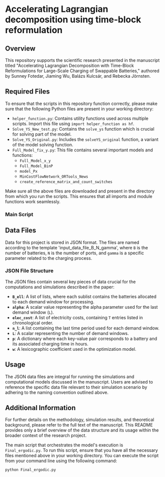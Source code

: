# Accelerating Lagrangian decomposition using time-block reformulation

## Overview
This repository supports the scientific research presented in the manuscript titled "Accelerating Lagrangian Decomposition with Time-Block Reformulations for Large-Scale Charging of Swappable Batteries," authored by Sunney Fotedar, Jiaming Wu, Balázs Kulcsár, and Rebecka Jörnsten.

## Required Files

To ensure that the scripts in this repository function correctly, please make sure that the following Python files are present in your working directory:

- `helper_function.py`: Contains utility functions used across multiple scripts. Import this file using `import helper_function as hf`.
- `Solve_YS_New_test.py`: Contains the `solve_ys` function which is crucial for solving part of the model.
- `Solve_YS_Original.py`: Includes the `solveYS_original` function, a variant of the model solving function.
- `Full_Model_fix_y.py`: This file contains several important models and functions:
  - `Full_Model_x_y`
  - `Full_Model_BinP`
  - `model_Px`
  - `MinCostFlowNetwork_ORTools_News`
  - `create_reference_matrix_and_count_switches`

Make sure all the above files are downloaded and present in the directory from which you run the scripts. This ensures that all imports and module functions work seamlessly.

### Main Script

## Data Files
Data for this project is stored in JSON format. The files are named according to the template 'input_data_file_B_N_gamma', where `B` is the number of batteries, `N` is the number of ports, and `gamma` is a specific parameter related to the charging process.

### JSON File Structure
The JSON files contain several key pieces of data crucial for the computations and simulations described in the paper:

- **`B_ell`**: A list of lists, where each sublist contains the batteries allocated to each demand window for processing.
- **`alpha`**: A scalar value representing the alpha parameter used for the last demand window (`L`).
- **`elec_cost`**: A list of electricity costs, containing `T` entries listed in chronological order.
- **`n_l`**: A list containing the last time period used for each demand window.
- **`L`**: A scalar representing the number of demand windows.
- **`p`**: A dictionary where each key-value pair corresponds to a battery and its associated charging time in hours.
- **`w`**: A lexicographic coefficient used in the optimization model.

## Usage
The JSON data files are integral for running the simulations and computational models discussed in the manuscript. Users are advised to reference the specific data file relevant to their simulation scenario by adhering to the naming convention outlined above.

## Additional Information
For further details on the methodology, simulation results, and theoretical background, please refer to the full text of the manuscript. This README provides only a brief overview of the data structure and its usage within the broader context of the research project.



The main script that orchestrates the model's execution is `Final_ergodic.py`. To run this script, ensure that you have all the necessary files mentioned above in your working directory. You can execute the script from your command line using the following command:

```bash
python Final_ergodic.py


